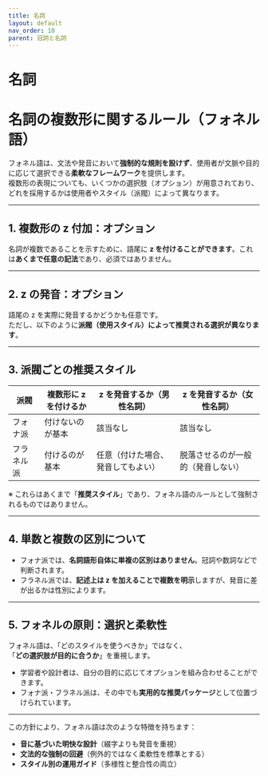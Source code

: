 ```yaml
---
title: 名詞
layout: default
nav_order: 10
parent: 冠詞と名詞
---
```


# 名詞

# 名詞の複数形に関するルール（フォネル語）

フォネル語は、文法や発音において**強制的な規則を設けず**、使用者が文脈や目的に応じて選択できる**柔軟なフレームワーク**を提供します。  
複数形の表現についても、いくつかの選択肢（オプション）が用意されており、どれを採用するかは使用者やスタイル（派閥）によって異なります。

---

## 1. 複数形の z 付加：オプション

名詞が複数であることを示すために、語尾に **z を付けることができます**。これは**あくまで任意の記法**であり、必須ではありません。

---

## 2. z の発音：オプション

語尾の z を実際に発音するかどうかも任意です。  
ただし、以下のように**派閥（使用スタイル）によって推奨される選択が異なります**。

---

## 3. 派閥ごとの推奨スタイル

| 派閥       | 複数形に z を付けるか  | z を発音するか（男性名詞）         | z を発音するか（女性名詞）         |
|------------|------------------------|------------------------------------|------------------------------------|
| フォナ派   | 付けないのが基本       | 該当なし                           | 該当なし                           |
| フラネル派 | 付けるのが基本         | 任意（付けた場合、発音してもよい） | 脱落させるのが一般的（発音しない） |

※ これらはあくまで「**推奨スタイル**」であり、フォネル語のルールとして強制されるものではありません。

---

## 4. 単数と複数の区別について

- フォナ派では、**名詞語形自体に単複の区別はありません**。冠詞や数詞などで判断されます。
- フラネル派では、**記述上は z を加えることで複数を明示**しますが、発音に差が出るかは性別によります。

---

## 5. フォネルの原則：選択と柔軟性

フォネル語は、「どのスタイルを使うべきか」ではなく、  
「**どの選択肢が目的に合うか**」を重視します。

- 学習者や設計者は、自分の目的に応じてオプションを組み合わせることができます。
- フォナ派・フラネル派は、その中でも**実用的な推奨パッケージ**として位置づけられています。

---

この方針により、フォネル語は次のような特徴を持ちます：

- **音に基づいた明快な設計**（綴字よりも発音を重視）
- **文法的な強制の回避**（例外的ではなく柔軟性を標準とする）
- **スタイル別の運用ガイド**（多様性と整合性の両立）
